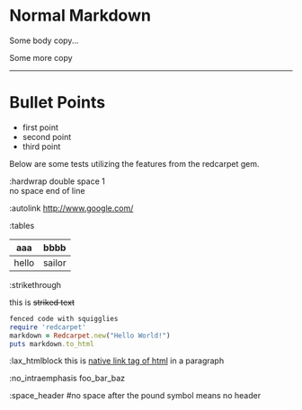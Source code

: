 <!-- SLIDE title -->
# Normal Markdown
Some body copy...

Some more copy

<hr />

<!-- SLIDE bullets {transition: fade, date: 07.12.2011} -->
# Bullet Points

* first point
* second point
* third point

Below are some tests utilizing the features from the redcarpet gem.

:hardwrap
double space 1  
no space
end of line


:autolink
http://www.google.com/

:tables

aaa | bbbb
-----|------
hello|sailor

:strikethrough

this is ~~striked text~~


~~~ruby
fenced code with squigglies
require 'redcarpet'
markdown = Redcarpet.new("Hello World!")
puts markdown.to_html
~~~

:lax_htmlblock
this is <a href="#">native link tag of html</a> in a paragraph

:no_intraemphasis
foo_bar_baz

:space_header
#no space after the pound symbol means no header
